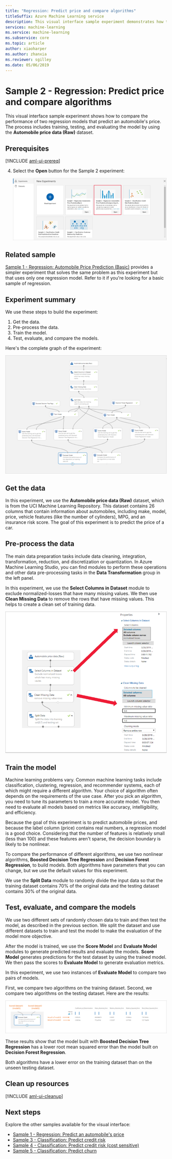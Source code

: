 ```yaml
---
title: "Regression: Predict price and compare algorithms"
titleSuffix: Azure Machine Learning service
description: This visual interface sample experiment demonstrates how to compare the performance of two regression models that predict an automobile's price. The process includes training, testing, and evaluating the model on the Automobile price data (Raw) dataset.
services: machine-learning
ms.service: machine-learning
ms.subservice: core
ms.topic: article
author: xiaoharper
ms.author: zhanxia
ms.reviewer: sgilley
ms.date: 05/06/2019
---
```

 
# Sample 2 - Regression: Predict price and compare algorithms

This visual interface sample experiment shows how to compare the performance of two regression models that predict an automobile's price. The process includes training, testing, and evaluating the model by using the **Automobile price data (Raw)** dataset.

## Prerequisites

[!INCLUDE [aml-ui-prereq](../../../includes/aml-ui-prereq.md)]

4. Select the **Open** button for the Sample 2 experiment:

    ![Open the experiment](media/sample-regression-predict-automobile-price-compare-algorithms/open-sample2.png)

## Related sample

[Sample 1 - Regression: Automobile Price Prediction (Basic)](sample-regression-predict-automobile-price-basic.md) provides a simpler experiment that solves the same problem as this experiment but that uses only one regression model. Refer to it if you're looking for a basic sample of regression.

## Experiment summary

We use these steps to build the experiment:

1. Get the data.
1. Pre-process the data.
1. Train the model.
1. Test, evaluate, and compare the models.

Here's the complete graph of the experiment:

![Graph of the experiment](media/sample-regression-predict-automobile-price-compare-algorithms/graph.png)

## Get the data

In this experiment, we use the **Automobile price data (Raw)** dataset, which is from the UCI Machine Learning Repository. This dataset contains 26 columns that contain information about automobiles, including make, model, price, vehicle features (like the number of cylinders), MPG, and an insurance risk score. The goal of this experiment is to predict the price of a car.

## Pre-process the data

The main data preparation tasks include data cleaning, integration, transformation, reduction, and discretization or quantization. In Azure Machine Learning Studio, you can find modules to perform these operations and other data pre-processing tasks in the **Data Transformation** group in the left panel.

In this experiment, we use the **Select Columns in Dataset** module to exclude normalized-losses that have many missing values. We then use **Clean Missing Data** to remove the rows that have missing values. This helps to create a clean set of training data.

![Data pre-processing](media/sample-regression-predict-automobile-price-compare-algorithms/data-processing.png)

## Train the model

Machine learning problems vary. Common machine learning tasks include classification, clustering, regression, and recommender systems, each of which might require a different algorithm. Your choice of algorithm often depends on the requirements of the use case. After you pick an algorithm, you need to tune its parameters to train a more accurate model. You then need to evaluate all models based on metrics like accuracy, intelligibility, and efficiency.

Because the goal of this experiment is to predict automobile prices, and because the label column (price) contains real numbers, a regression model is a good choice. Considering that the number of features is relatively small (less than 100) and these features aren't sparse, the decision boundary is likely to be nonlinear.

To compare the performance of different algorithms, we use two nonlinear algorithms, **Boosted Decision Tree Regression** and **Decision Forest Regression**, to build models. Both algorithms have parameters that you can change, but we use the default values for this experiment.

We use the **Split Data** module to randomly divide the input data so that the training dataset contains 70% of the original data and the testing dataset contains 30% of the original data.

## Test, evaluate, and compare the models

We use two different sets of randomly chosen data to train and then test the model, as described in the previous section. We split the dataset and use different datasets to train and test the model to make the  evaluation of the model more objective.

After the model is trained, we use the **Score Model** and **Evaluate Model** modules to generate predicted results and evaluate the models. **Score Model** generates predictions for the test dataset by using the trained model. We then pass the scores to **Evaluate Model** to generate evaluation metrics.

In this experiment, we use two instances of **Evaluate Model** to compare two pairs of models.

First, we compare two algorithms on the training dataset.
Second, we compare two algorithms on the testing dataset.
Here are the results:

![Compare the results](media/sample-regression-predict-automobile-price-compare-algorithms/result.png)

These results show that the model built with **Boosted Decision Tree Regression** has a lower root mean squared error than the model built on **Decision Forest Regression**.

Both algorithms have a lower error on the training dataset than on the unseen testing dataset.

## Clean up resources

[!INCLUDE [aml-ui-cleanup](../../../includes/aml-ui-cleanup.md)]

## Next steps

Explore the other samples available for the visual interface:

- [Sample 1 - Regression: Predict an automobile's price](sample-regression-predict-automobile-price-basic.md)
- [Sample 3 - Classification: Predict credit risk](sample-classification-predict-credit-risk-basic.md)
- [Sample 4 - Classification: Predict credit risk (cost sensitive)](sample-classification-predict-credit-risk-cost-sensitive.md)
- [Sample 5 - Classification: Predict churn](sample-classification-predict-churn.md)
